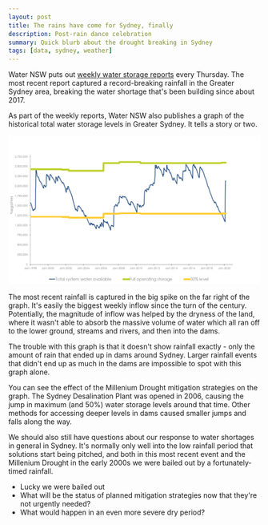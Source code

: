 ```yaml
---
layout: post
title: The rains have come for Sydney, finally
description: Post-rain dance celebration
summary: Quick blurb about the drought breaking in Sydney
tags: [data, sydney, weather] 
---
```


Water NSW puts out [weekly water storage reports](https://www.waternsw.com.au/supply/Greater-Sydney/greater-sydneys-dam-levels/weekly-verified-storage-reports) every Thursday. The most recent report captured a record-breaking rainfall in the Greater Sydney area, breaking the water shortage that's been building since about 2017.

As part of the weekly reports, Water NSW also publishes a graph of the historical total water storage levels in Greater Sydney. It tells a story or two.

![Greater Sydney water storage levels since 1998](/assets/waterNSW.png)

The most recent rainfall is captured in the big spike on the far right of the graph. It's easily the biggest weekly inflow since the turn of the century. Potentially, the magnitude of inflow was helped by the dryness of the land, where it wasn't able to absorb the massive volume of water which all ran off to the lower ground, streams and rivers, and then into the dams.

The trouble with this graph is that it doesn't show rainfall exactly - only the amount of rain that ended up in dams around Sydney. Larger rainfall events that didn't end up as much in the dams are impossible to spot with this graph alone.

You can see the effect of the Millenium Drought mitigation strategies on the graph. The Sydney Desalination Plant was opened in 2006, causing the jump in maximum (and 50%) water storage levels around that time. Other methods for accessing deeper levels in dams caused smaller jumps and falls along the way.

We should also still have questions about our response to water shortages in general in Sydney. It's normally only well into the low rainfall period that solutions start being pitched, and both in this most recent event and the Millenium Drought in the early 2000s we were bailed out by a fortunately-timed rainfall.

- Lucky we were bailed out
- What will be the status of planned mitigation strategies now that they're not urgently needed?
- What would happen in an even more severe dry period?
